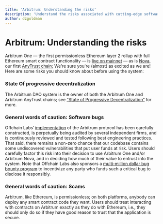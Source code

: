 ```yaml
---
title: 'Arbitrum: Understanding the risks'
description: 'Understand the risks associated with cutting-edge software development'
author: dzgoldman
---
```


# Arbitrum: Understanding the risks

Arbitrum One — the first permissionless Ethereum layer 2 rollup with full Ethereum smart contract functionality — is [live on mainnet](https://offchain.medium.com/mainnet-for-everyone-27ce0f67c85e) — as is [Nova](https://medium.com/offchainlabs/its-time-for-a-new-dawn-nova-is-open-to-the-public-a081df1e4ad2), our first [AnyTrust chain](/inside-anytrust.mdx); We're sure you're (almost) as excited as we are!
Here are some risks you should know about before using the system:

### State Of progressive decentralization

The Arbitrum DAO system is the owner of both the Arbitrum One and Arbitrum AnyTrust chains; see [“State of Progressive Decentralization”](https://docs.arbitrum.foundation/state-of-progressive-decentralization) for more.

### General words of caution: Software bugs

Offchain Labs’ [implementation](https://github.com/OffchainLabs/nitro) of the Arbitrum protocol has been carefully constructed, is perpetually being audited by several independent firms, and is continuously reviewed and tested following best engineering practices.
That said, there remains a non-zero chance that our codebase contains some undiscovered vulnerabilities that put user funds at risk. Users should carefully factor this risk into their decision to use Arbitrum One and/or Arbitrum Nova, and in deciding how much of their value to entrust into the system. Note that Offchain Labs also sponsors a [multi-million dollar bug bounty program](https://immunefi.com/bounty/arbitrum/) to incentivize any party who funds such a critical bug to disclose it responsibly.

### General words of caution: Scams

Arbitrum, like Ethereum, is permissionless; on both platforms, anybody can deploy any smart contract code they want. Users should treat interacting with contracts on Arbitrum exactly as they do with Ethereum, i.e., they should only do so if they have good reason to trust that the application is secure.
